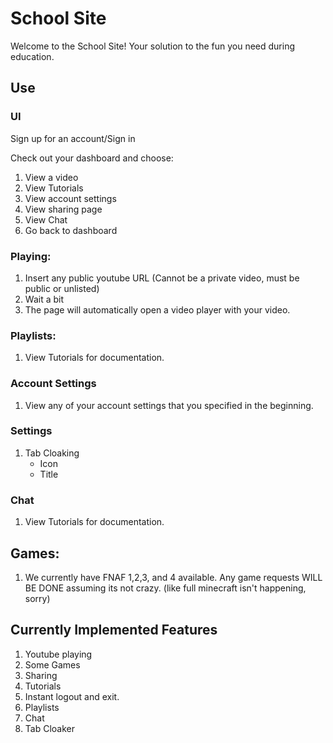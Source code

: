 # School Site
Welcome to the School Site!
Your solution to the fun you need during education.

## Use
### UI
Sign up for an account/Sign in

Check out your dashboard and choose:
  1. View a video
  2. View Tutorials
  3. View account settings
  4. View sharing page
  5. View Chat
  6. Go back to dashboard

### Playing:
1. Insert any public youtube URL (Cannot be a private video, must be public or unlisted)
2. Wait a bit
3. The page will automatically open a video player with your video.

### Playlists:
1. View Tutorials for documentation.

### Account Settings
1. View any of your account settings that you specified in the beginning.

### Settings
1. Tab Cloaking
   - Icon
   - Title

### Chat
1. View Tutorials for documentation.

## Games:
 1. We currently have FNAF 1,2,3, and 4 available. Any game requests WILL BE DONE assuming its not crazy. (like full minecraft isn't happening, sorry)

## Currently Implemented Features
1. Youtube playing
2. Some Games
3. Sharing
4. Tutorials
5. Instant logout and exit.
6. Playlists
7. Chat
8. Tab Cloaker

